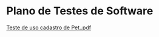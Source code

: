 # Plano de Testes de Software
[Teste de uso cadastro de Pet..pdf](https://github.com/ICEI-PUC-Minas-PCO-SI/pco-si-2023-1-p1-proj-web-t2-g4-petshop/files/11859868/Teste.de.uso.cadastro.de.Pet.pdf)
